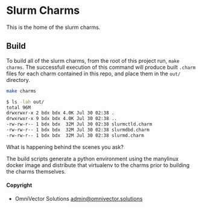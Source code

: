 # Slurm Charms
This is the home of the slurm charms.


## Build
To build all of the slurm charms, from the root of this project run, `make charms`.
The successfull execution of this command will produce built `.charm` files for each charm contained in this repo, and place them in the `out/` directory.
```bash
make charms

$ ls -lah out/
total 96M
drwxrwxr-x 2 bdx bdx 4.0K Jul 30 02:38 .
drwxrwxr-x 9 bdx bdx 4.0K Jul 30 02:38 ..
-rw-rw-r-- 1 bdx bdx  32M Jul 30 02:38 slurmctld.charm
-rw-rw-r-- 1 bdx bdx  32M Jul 30 02:38 slurmdbd.charm
-rw-rw-r-- 1 bdx bdx  32M Jul 30 02:38 slurmd.charm
```

What is happening behind the scenes you ask?

The build scripts generate a python environment using the manylinux docker image and distribute that virtualenv
to the charms prior to building the charms themselves.

#### Copyright
* OmniVector Solutions <admin@omnivector.solutions>
